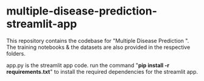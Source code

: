 # multiple-disease-prediction-streamlit-app
This repository contains the codebase for "Multiple Disease Prediction ". The training notebooks &amp; the datasets are also provided in the respective folders. 

app.py is the streamlit app code.
run the command "**pip install -r requirements.txt**" to install the required dependencies for the streamlit app.
